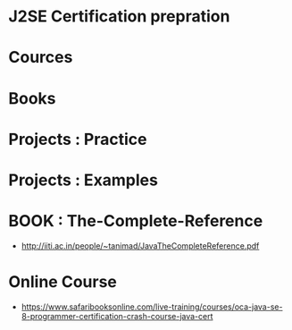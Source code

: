 # J2SE Certification prepration

# Cources

# Books

# Projects : Practice

# Projects : Examples

# BOOK : The-Complete-Reference

- http://iiti.ac.in/people/~tanimad/JavaTheCompleteReference.pdf

# Online Course 
- https://www.safaribooksonline.com/live-training/courses/oca-java-se-8-programmer-certification-crash-course-java-cert